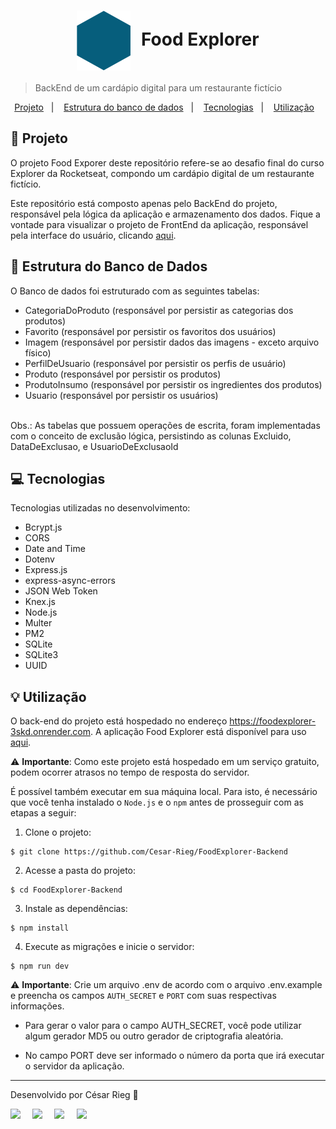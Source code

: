 <h1 align="center" style="text-align: center;">
  <img alt="Logo do Food Explorer" src="./src/Assets/Favicon.svg" style="vertical-align: middle; margin-right: 10px;">
  Food Explorer
</h1>

> BackEnd de um cardápio digital para um restaurante fictício

<p align="center">
  <a href="#project">Projeto</a>&nbsp;&nbsp;&nbsp;|&nbsp;&nbsp;&nbsp;
  <a href="#database-structure">Estrutura do banco de dados</a>&nbsp;&nbsp;&nbsp;|&nbsp;&nbsp;&nbsp;
  <a href="#technologies">Tecnologias</a>&nbsp;&nbsp;&nbsp;|&nbsp;&nbsp;&nbsp;
  <a href="#usage">Utilização</a>&nbsp;&nbsp;&nbsp;
</p>

<h2 id="project">📁 Projeto</h2>

O projeto Food Exporer deste repositório refere-se ao desafio final do curso Explorer da Rocketseat, compondo um cardápio digital de um restaurante fictício.

Este repositório está composto apenas pelo BackEnd do projeto, responsável pela lógica da aplicação e armazenamento dos dados.
Fique a vontade para visualizar o projeto de FrontEnd da aplicação, responsável pela interface do usuário, clicando <a href="https://github.com/Cesar-Rieg/FoodExplorer-Frontend" target="_blank">aqui</a>.

<h2 id="database-structure">🎲 Estrutura do Banco de Dados</h2>

O Banco de dados foi estruturado com as seguintes tabelas:

- CategoriaDoProduto (responsável por persistir as categorias dos produtos)
- Favorito (responsável por persistir os favoritos dos usuários)
- Imagem (responsável por persistir dados das imagens - exceto arquivo físico)
- PerfilDeUsuario (responsável por persistir os perfis de usuário)
- Produto (responsável por persistir os produtos)
- ProdutoInsumo (responsável por persistir os ingredientes dos produtos)
- Usuario (responsável por persistir os usuários)
<br/>
<span>Obs.: As tabelas que possuem operações de escrita, foram implementadas com o conceito de exclusão lógica, persistindo as colunas Excluido, DataDeExclusao, e UsuarioDeExclusaoId</span>

<h2 id="technologies">💻 Tecnologias</h2>

Tecnologias utilizadas no desenvolvimento:

- Bcrypt.js
- CORS
- Date and Time
- Dotenv
- Express.js
- express-async-errors
- JSON Web Token
- Knex.js
- Node.js
- Multer
- PM2
- SQLite
- SQLite3
- UUID

<h2 id="usage">💡 Utilização</h2>

O back-end do projeto está hospedado no endereço https://foodexplorer-3skd.onrender.com. A aplicação Food Explorer está disponível para uso <a href="https://rieg-food-explorer.netlify.app/" target="_blank">aqui</a>.

⚠️ **Importante**: Como este projeto está hospedado em um serviço gratuito, podem ocorrer atrasos no tempo de resposta do servidor.

É possível também executar em sua máquina local. Para isto, é necessário que você tenha instalado o ``Node.js`` e o ``npm`` antes de prosseguir com as etapas a seguir:

1. Clone o projeto:

```
$ git clone https://github.com/Cesar-Rieg/FoodExplorer-Backend
```

2. Acesse a pasta do projeto:

```
$ cd FoodExplorer-Backend
```

3. Instale as dependências:

```
$ npm install
```

4. Execute as migrações e inicie o servidor:

```
$ npm run dev
```


⚠️ **Importante**: Crie um arquivo .env de acordo com o arquivo .env.example e preencha os campos ``AUTH_SECRET`` e ``PORT`` com suas respectivas informações.

- Para gerar o valor para o campo AUTH_SECRET, você pode utilizar algum gerador MD5 ou outro gerador de criptografia aleatória.

- No campo PORT deve ser informado o número da porta que irá executar o servidor da aplicação.


---

Desenvolvido por César Rieg 🚀

<div style="display: flex;">
  <a href="https://www.linkedin.com/in/cesar-rieg/" target="_blank"><img src="https://img.shields.io/badge/-LinkedIn-%230077B5?style=for-the-badge&logo=linkedin&logoColor=white" style="margin-right: 2vw" target="_blank"></a>
  <a href="mailto:cesarjeanrieg97@gmail.com"><img src="https://img.shields.io/badge/-Gmail-%23333?style=for-the-badge&logo=gmail&logoColor=white" style="margin-right: 2vw" target="_blank"></a>
  <a href="http://discordapp.com/users/cesar.rieg" target="_blank"><img src="https://img.shields.io/badge/Discord-7289DA?style=for-the-badge&logo=discord&logoColor=white" style="margin-right: 2vw" target="_blank"></a>
  <a href="https://www.instagram.com/cesar.rieg/" target="_blank"><img src="https://img.shields.io/badge/-Instagram-%23E4405F?style=for-the-badge&logo=instagram&logoColor=white" target="_blank"></a>
</div>